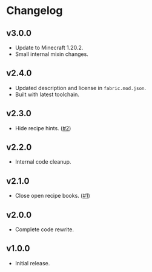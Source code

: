 # Changelog

## v3.0.0

* Update to Minecraft 1.20.2.
* Small internal mixin changes.

## v2.4.0

* Updated description and license in `fabric.mod.json`.
* Built with latest toolchain.

## v2.3.0

* Hide recipe hints. ([#2](https://github.com/Grayray75/NoRecipeBook/issues/2))

## v2.2.0

* Internal code cleanup.

## v2.1.0

* Close open recipe books. ([#1](https://github.com/Grayray75/NoRecipeBook/issues/1))

## v2.0.0

* Complete code rewrite.

## v1.0.0

* Initial release.

